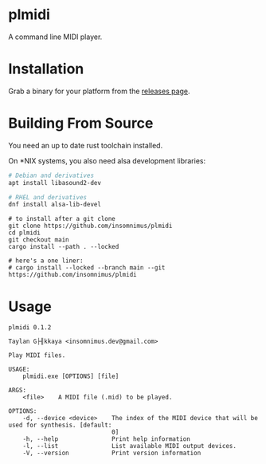# plmidi

A command line MIDI player.

# Installation
Grab a binary for your platform from the [releases page](https://github.com/insomnimus/plmidi/releases).

# Building From Source
You need an up to date rust toolchain installed.

On *NIX systems, you also need alsa development libraries:

```sh
# Debian and derivatives
apt install libasound2-dev

# RHEL and derivatives
dnf install alsa-lib-devel
```

```shell
# to install after a git clone
git clone https://github.com/insomnimus/plmidi
cd plmidi
git checkout main
cargo install --path . --locked

# here's a one liner:
# cargo install --locked --branch main --git https://github.com/insomnimus/plmidi
```

# Usage

```òutput
plmidi 0.1.2

Taylan G├╢kkaya <insomnimus.dev@gmail.com>

Play MIDI files.

USAGE:
    plmidi.exe [OPTIONS] [file]

ARGS:
    <file>    A MIDI file (.mid) to be played.

OPTIONS:
    -d, --device <device>    The index of the MIDI device that will be used for synthesis. [default:
                             0]
    -h, --help               Print help information
    -l, --list               List available MIDI output devices.
    -V, --version            Print version information
```
